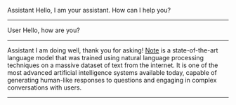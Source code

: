 Assistant
Hello, I am your assistant. How can I help you?
- - - - -
User
Hello, how are you?
- - - - -
Assistant
 I am doing well, thank you for asking! 
[Note](https://en.wikipedia.org/wiki/GPT-3) is a state-of-the-art language model that was trained using natural language processing techniques on a massive dataset of text from the internet. It is one of the most advanced artificial intelligence systems available today, capable of generating human-like responses to questions and engaging in complex conversations with users.

- - - - -